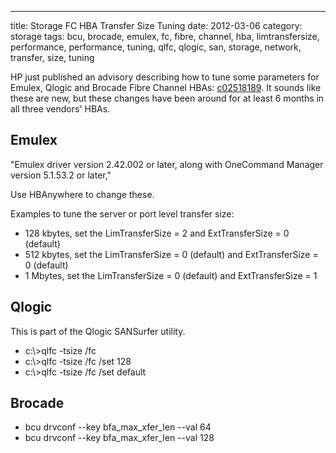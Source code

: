 ---
title: Storage FC HBA Transfer Size Tuning
date: 2012-03-06
category: storage
tags: bcu, brocade, emulex, fc, fibre, channel, hba, limtransfersize, performance, performance, tuning, qlfc, qlogic, san, storage, network, transfer, size, tuning

HP just published an advisory describing how to tune some parameters for Emulex, Qlogic and Brocade Fibre Channel HBAs: [c02518189](http://h20000.www2.hp.com/bizsupport/TechSupport/Document.jsp?objectID=c02518189). It sounds like these are new, but these changes have been around for at least 6 months in all three vendors' HBAs.

## **Emulex**

"Emulex driver version 2.42.002 or later, along with OneCommand Manager version 5.1.53.2 or later,"

Use HBAnywhere to change these.

Examples to tune the server or port level transfer size:

- 128 kbytes, set the LimTransferSize = 2 and ExtTransferSize = 0 (default)
- 512 kbytes, set the LimTransferSize = 0 (default) and ExtTransferSize = 0 (default)
- 1 Mbytes, set the LimTransferSize = 0 (default) and ExtTransferSize = 1

## Qlogic

This is part of the Qlogic SANSurfer utility.

- c:\\>qlfc -tsize /fc
- c:\\>qlfc -tsize /fc /set 128
- c:\\>qlfc -tsize /fc /set default

## Brocade

- bcu drvconf --key bfa\_max\_xfer\_len --val 64
- bcu drvconf --key bfa\_max\_xfer\_len --val 128

